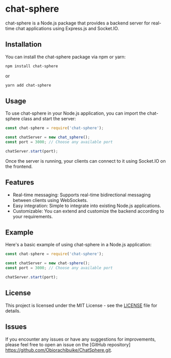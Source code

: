 # chat-sphere

chat-sphere is a Node.js package that provides a backend server for real-time chat applications using Express.js and Socket.IO.

## Installation

You can install the chat-sphere package via npm or yarn:

```bash
npm install chat-sphere
```

or

```bash
yarn add chat-sphere
```

## Usage

To use chat-sphere in your Node.js application, you can import the chat-sphere class and start the server:

```javascript
const chat-sphere = require('chat-sphere');

const chatServer = new chat_sphere();
const port = 3000; // Choose any available port

chatServer.start(port);
```

Once the server is running, your clients can connect to it using Socket.IO on the frontend.

## Features

- Real-time messaging: Supports real-time bidirectional messaging between clients using WebSockets.
- Easy integration: Simple to integrate into existing Node.js applications.
- Customizable: You can extend and customize the backend according to your requirements.

## Example

Here's a basic example of using chat-sphere in a Node.js application:

```javascript
const chat-sphere = require('chat-sphere');

const chatServer = new chat-sphere();
const port = 3000; // Choose any available port

chatServer.start(port);
```



## License

This project is licensed under the MIT License - see the [LICENSE](LICENSE) file for details.

## Issues

If you encounter any issues or have any suggestions for improvements, please feel free to open an issue on the [GitHub repository]   https://github.com/Obiorachibuike/ChatSphere.git.


